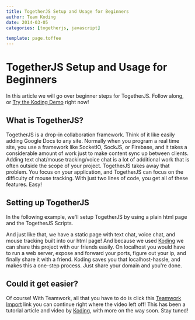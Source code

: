 ```yaml
---
title: TogetherJS Setup and Usage for Beginners
author: Team Koding
date: 2014-03-05
categories: [togetherjs, javascript]

template: page.toffee
---
```


# TogetherJS Setup and Usage for Beginners

In this article we will go over beginner steps for TogetherJS. Follow along, or [Try the Koding Demo](https://koding.com/Develop/Teamwork?import=http://tinyurl.com/mct33no) right now! 

## What is TogetherJS?

TogetherJS is a drop-in collaboration framework. Think of it like easily adding Google Docs to any site. Normally when you program a real time site, you use a framework like SocketIO, SockJS, or Firebase, and it takes a considerable amount of work just to make content sync up between clients. Adding text chat/mouse tracking/voice chat is a lot of additional work that is often outside the scope of your project. TogetherJS takes away that problem. You focus on your application, and TogetherJS can focus on the difficulty of mouse tracking. With just two lines of code, you get all of these features. Easy! 

## Setting up TogetherJS

In the following example, we'll setup TogetherJS by using a plain html page and the TogetherJS Scripts. 

And just like that, we have a static page with text chat, voice chat, and mouse tracking built into our html page! And because we used [Koding](https://koding.com) we can share this project with our friends easily. On localhost you would have to run a web server, expose and forward your ports, figure out your ip, and finally share it with a friend. Koding saves you that localhost-hassle, and makes this a one-step process. Just share your domain and you're done. 

## Could it get easier?

Of course! With Teamwork, all that you have to do is click this [Teamwork Import](https://koding.com/Develop/Teamwork?import=http://tinyurl.com/mct33no) link you can continue right where the video left off! This has been a tutorial article and video by [Koding](https://koding.com), with more on the way soon. Stay tuned!
